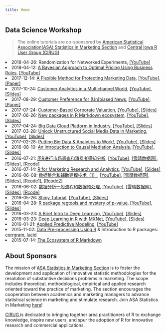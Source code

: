 ```yaml
---
title: Home
---
```



## Data Science Workshop 


>  The online tutorials are co-sponsored by [American Statistical Association(ASA) Statistics in Marketing Section](http://community.amstat.org/statisticsinmarketingsection/home) and [Central Iowa R User Group (CIRUG)](http://www.meetup.com/Central-Iowa-R-User-Group)


<li>2018-04-26: Randomization for Networked Experiments,
<a href="https://www.youtube.com/watch?v=4vU1Jn1XSz4">[YouTube]</a>
<!--<a href="http://scientistcafe.com/2017/09/09/workshopDec.html">[Detail]</a>,
<a href="http://scientistcafe.com/CIRUG/MKSC_Privacy_Accepted.pdf">[Paper]</a>-->
</li>

<li>2018-04-12: <a href="http://scientistcafe.com/2018/01/25/workshop2018Apr.html">A Bayesian Approach to Optimal Pricing Using Business Rules</a>,
<a href="https://www.youtube.com/watch?v=wmonu-q_oKU">[YouTube]</a>
<!--<a href="http://scientistcafe.com/2017/09/09/workshopDec.html">[Detail]</a>,
<a href="http://scientistcafe.com/CIRUG/MKSC_Privacy_Accepted.pdf">[Paper]</a>-->
</li>



<li>2017-12-14: <a href="http://scientistcafe.com/2017/09/09/workshopDec.html">A Flexible Method for Protecting Marketing Data</a>,
<a href="https://www.youtube.com/watch?v=-jKVHh0M2qg">[YouTube]</a>,
<a href="http://scientistcafe.com/CIRUG/MKSC_Privacy_Accepted.pdf">[Paper]</a>
</li>

<li>2017-10-24: <a href="http://scientistcafe.com/2017/09/21/workshopOct.html">Customer Analytics in a Multichannel World</a>,
<a href="https://www.youtube.com/watch?v=n9Y3y5p5bbg">[YouTube]</a>,
<a href="https://github.com/happyrabbit/linhui.org/blob/gh-pages/CIRUG/MultichannelOperationsASAWebinar.pdf">[Slides]</a>
</li>

<li>2017-08-29: <a href="http://scientistcafe.com/2017/02/10/workshopAug.html">Customer Preference for (Un)biased News</a>,
<a href="https://www.youtube.com/watch?v=1WBzJEY-A7A">[YouTube]</a>,
<a href="http://scientistcafe.com/CIRUG/simonov_jmp_russianmedia.pdf">[Paper]</a>
</li>

<li>2017-07-24: <a href="http://scientistcafe.com/2017/02/10/workshopJuly.html">Customer-Based Corporate Valuation</a>, 
<a href="https://www.youtube.com/watch?v=8IQi4-AcSfM">[YouTube]</a>,
<a href="http://scientistcafe.com/CIRUG/2017_07_24ASA_TalkDanMcCarthy.pdf">[Slides]</a>
</li>

<li>2017-06-26: <a href="http://scientistcafe.com/2017/02/07/workshop201706.html">New packages in R Markdown ecosystem</a>,
<a href="https://www.youtube.com/watch?v=mmmQ_7V9IZI">[YouTube]</a>,
<a href="https://slides.yihui.name/2017-ASA-Marketing-rmarkdown-Yihui-Xie.html#1">[Slides]</a>
</li>

<li>2017-04-24: <a href="http://scientistcafe.com/2017/02/04/workshop201704.html">Big Data Cloud Platform in Industry</a>,
<a href="https://www.youtube.com/watch?v=barlG0UY-aE">[YouTube]</a>,
<a href="http://scientistcafe.com/CIRUG/DataScienceWebinar-MLi.pdf">[Slides]</a>
</li>

<li>2017-03-28: <a href="http://scientistcafe.com/2017/01/31/workshop201703.html">Unlock Unstructured Social Media Data in Marketing</a>,
<a href="https://youtu.be/svaLEPrV3VA">[YouTube]</a>,
<a href="http://scientistcafe.com/CIRUG/Rand.pdf">[Slides]</a>
</li>

<li>2017-02-28: <a href="http://scientistcafe.com/2017/01/31/workshop201702.html">Putting Big Data & Analytics to Work!</a>,
<a href="https://www.youtube.com/watch?v=91o80BisGHQ">[YouTube]</a>, 
<a href="http://scientistcafe.com/CIRUG/Bart.pdf">[Slides]</a>
</li>


<li>2016-08-10: <a href="http://scientistcafe.com/CIRUG/CausalMediationAnalysis.pdf">An Introduction to Causal Mediation Analysis</a>,
<a href="http://www.youtube.com/watch?v=32vd7qDa-zM">[YouTube]</a>,
<a href="http://scientistcafe.com/CIRUG/CausalMediationAnalysis.pdf">[Slides]</a>
</li>

<li>2016-07-21: <a href="http://hui1987.com/Presentations/AirlineSurvey_XueQing/AirlineSurveyPerception.html#(1)">用R进行市场调查和消费者感知分析</a>,
<a href="https://youtu.be/joajST7JByo">[YouTube]</a>,
<a href="http://www.xueqing.tv/course/69">[雪晴数据网]</a>,
<a href="http://hui1987.com/Presentations/AirlineSurvey_XueQing/AirlineSurveyPerception.html#(1)">[Slides],</a>
<a href="http://hui1987.com/Presentations/AirlineSurvey_XueQing/Rcode.R">[Rcode]</a>
</li>

<li>2016-07-14: <a href="http://scientistcafe.com/CIRUG/chapman-feit-R-for-Marketing-Research-book-talk.pdf">R for Marketing Research and Analytics</a>,
<a href="http://www.youtube.com/watch?v=buxXt1F34QY">[YouTube]</a>,
<a href="http://scientistcafe.com/CIRUG/chapman-feit-R-for-Marketing-Research-book-talk.pdf">[Slides]</a>
</li>

<li>2016-06-08: <a href="http://hui1987.com/Presentations/COS_NA2016-6-8/Presentation_2016_6_8.html">数据整合和辅助建模技术（1）</a>,
 <a href="https://www.youtube.com/watch?v=fsHgJhOYOTM">[YouTube]</a>, 
<a href="http://www.xueqing.tv/course/67">[雪晴数据网]</a>,
<a href="http://hui1987.com/Presentations/COS_NA2016-6-8/Presentation_2016_6_8.html">[Slides]</a>,
<a href="http://hui1987.com/Presentations/COS_NA2016-6-8/Rcode1.R">[Rcode1]</a>,
<a href="http://hui1987.com/Presentations/COS_NA2016-6-8/Rcode2.R">[Rcode2]</a></li>

<li>2016-06-02: <a href="http://hui1987.com/Presentations/COS_NA2016-6-2/Presentation_2016_6_2.html">数据分析一般流程和数据预处理</a>,
 <a href="https://www.youtube.com/watch?v=N5iWmpTtxTw">[YouTube]</a>, 
<a href="http://www.xueqing.tv/course/66">[雪晴数据网]</a>,
<a href="http://hui1987.com/Presentations/COS_NA2016-6-2/Presentation_2016_6_2.html">[Slides]</a>,
<a href="http://hui1987.com/Presentations/COS_NA2016-6-2/Rcode.R">[Rcode]</a></li>

<li>2016-05-26: <a href="http://dreamhunter.me/shinyTutorial/">Shiny Tutorial</a>, 
<a href="http://www.youtube.com/watch?v=fA1LknmPoa0">[YouTube]</a>, 
<a href="http://dreamhunter.me/shinyTutorial/">[Slides]</a></li>

<li>2016-04-28: <a href="http://heather.cs.ucdavis.edu/Iowa.pdf">R package regtools and mystery of p-value</a>, 
<a href="https://www.youtube.com/watch?v=H6sWzrYIY5o">[YouTube]</a>, 
<a href="http://heather.cs.ucdavis.edu/Iowa.pdf">[Slides]</a></li>

<li>2016-03-23: <a href="http://scientistcafe.com/CIRUG/DeepLearningIntro.pdf">A Brief Intro to Deep Learning</a>, 
<a href="https://www.youtube.com/watch?v=of-Q92cD850">[YouTube]</a>, 
<a href="http://scientistcafe.com/CIRUG/DeepLearningIntro.pdf">[Slides]</a></li>

<li>2016-03-23: <a href="http://scientistcafe.com/CIRUG/mxnet.pdf">Deep Learning in R with MXNet</a>, <a href="https://www.youtube.com/watch?v=of-Q92cD850">[YouTube]</a>, 
<a href="http://scientistcafe.com/CIRUG/mxnet.pdf">[Slides]</a></li>

<li>2016-01-21:  <a href="https://www.youtube.com/watch?v=99lnTku75Pc">Applied Predictive Modeling</a>, 
<a href="https://www.youtube.com/watch?v=99lnTku75Pc">[YouTube]</a></li>
<!--<li>2015-12-7: Web Scraping using R, <a href="http://educate-r.org/2015/12/04/centraliowaruser/"> [Slides] </a></li>-->

<li>2015-11-02: <a href="http://scientistcafe.com/2015/10/28/DataPre-processingUsingR.html">Data Pre-processing Using R</a> & Introduction to R packages: 
<a href="https://cran.r-project.org/web/packages/corrgram/index.html"> corrgram</a>,
 <a href="https://cran.r-project.org/web/packages/lucid/index.html">lucid </a></li>
 
<li>2015-07-14: <a href="http://scientistcafe.com/2015/07/18/CIRUG2015714.html">The Ecosystem of R Markdown</a></li>


 
## About Sponsors  

> 

The mission of <a href="http://community.amstat.org/statisticsinmarketingsection/home">ASA Statistics in Marketing Section</a>
 is to foster the development and application of innovative statistic methodologies 
 for the resolution of substantive decisions problems in marketing. The scope includes theoretical, methodological, 
 empirical and applied research oriented toward the practice of marketing. The section encourages the cooperation 
 between academics and marketing managers to advance statistical science in marketing and stimulate research.
 Join ASA Statistics in Marketing <a href="http://community.amstat.org/statisticsinmarketingsection/home">here</a>! </p>

 <!--ACAP is a non-profit organization. Our mission is to provide a shared learning platform aimed at promoting 
 analytics profession in Chinese community during the era of data democratization. Our goal is to support 
 Chinese professionals, researchers and students to develop their analytics mindsets across various industries, 
 to enhance their technical skills in a practical manner, and to help grow soft skills along their career paths.
 Join ACAP <a href="http://www.peachdata.org/membership/membership-levels/">here</a>! </p> -->

<a href="http://www.meetup.com/Central-Iowa-R-User-Group/">CIRUG </a> is dedicated to bringing together area practitioners of R 
to exchange knowledge, inspire new users, and spur the adoption of R for innovative research and commercial applications.
